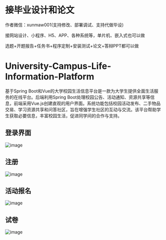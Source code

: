 # 接毕业设计和论文
作者微信：xunmaw001(支持修改、部署调试、支持代做毕设)

接网站设计、小程序、H5、APP、各种系统等，单片机、嵌入式也可以做

选题+开题报告+任务书+程序定制+安装测试+论文+答辩PPT都可以做
# University-Campus-Life-Information-Platform
基于Spring Boot和Vue的大学校园生活信息平台是一款为大学生提供全面生活服务的在线平台。后端利用Spring Boot处理校园公告、活动通知、资源共享等信息，前端采用Vue.js创建直观的用户界面。系统功能包括校园活动发布、二手物品交易、学习资源共享和问答社区，旨在增强学生社区的互动与交流。该平台帮助学生获取必要信息，丰富校园生活，促进同学间的合作与支持。
## 登录界面
![image](https://github.com/user-attachments/assets/f4f810be-f055-4ab6-b655-fb4633da3ad2)
## 注册
![image](https://github.com/user-attachments/assets/837a5991-ee31-45eb-930f-64521cce4c31)
## 活动报名
![image](https://github.com/user-attachments/assets/3460aba3-5ca9-4f37-9ce2-4cb0735f6ea4)
## 试卷
![image](https://github.com/user-attachments/assets/552f11b9-79a9-43c2-9274-5ecf9e12fe08)
